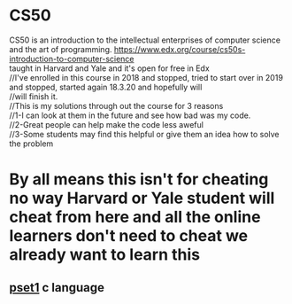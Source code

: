 # CS50
CS50 is an introduction to the intellectual enterprises of computer science and the art of programming.
https://www.edx.org/course/cs50s-introduction-to-computer-science  
taught in Harvard and Yale and it's open for free in Edx  
//I've enrolled in this course in 2018 and stopped, tried to start over in 2019 and stopped, started again 18.3.20 and hopefully will  
//will finish it.  
//This is my solutions through out the course for 3 reasons  
//1-I can look at them in the future and see how bad was my code.  
//2-Great people can help make the code less aweful  
//3-Some students may find this helpful or give them an idea how to solve the problem  
 # By all means this isn't for cheating no way Harvard or Yale student will cheat from here and all the online learners don't need to cheat we already want to learn this
 ## [pset1](https://github.com/AbdelrahmanSherifHadeya/hello-world) c language
